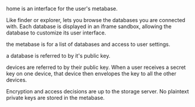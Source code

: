 
home is an interface for the user's metabase.

Like finder or explorer, lets you browse the databases you are connected with. Each database is displayed in an iframe sandbox, allowing the database to customize its user interface.


the metabase is for a list of databases and access to user settings.

a database is referred to by it's public key.

devices are referred to by their public key. When a user receives a secret key on one device, that device then envelopes the key to all the other devices. 

Encryption and access decisions are up to the storage server. No plaintext private keys are stored in the metabase. 

